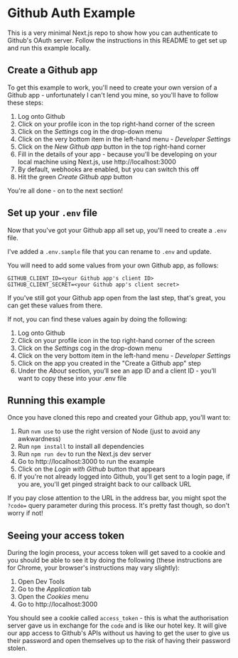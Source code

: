 # Github Auth Example

This is a very minimal Next.js repo to show how you can authenticate to Github's OAuth server. Follow the instructions in this README to get set up and run this example locally.

## Create a Github app

To get this example to work, you'll need to create your own version of a Github app - unfortunately I can't lend you mine, so you'll have to follow these steps:

1. Log onto Github
1. Click on your profile icon in the top right-hand corner of the screen
1. Click on the _Settings_ cog in the drop-down menu
1. Click on the very bottom item in the left-hand menu - _Developer Settings_
1. Click on the _New Github app_ button in the top right-hand corner
1. Fill in the details of your app - because you'll be developing on your local machine using Next.js, use http://localhost:3000
1. By default, webhooks are enabled, but you can switch this off
1. Hit the green _Create Github app_ button

You're all done - on to the next section!

## Set up your `.env` file

Now that you've got your Github app all set up, you'll need to create a `.env` file.

I've added a `.env.sample` file that you can rename to `.env` and update. 

You will need to add some values from your own Github app, as follows:

```
GITHUB_CLIENT_ID=<your Github app's client ID>
GITHUB_CLIENT_SECRET=<your Github app's client secret>
```

If you've still got your Github app open from the last step, that's great, you can get these values from there.

If not, you can find these values again by doing the following:

1. Log onto Github
1. Click on your profile icon in the top right-hand corner of the screen
1. Click on the _Settings_ cog in the drop-down menu
1. Click on the very bottom item in the left-hand menu - _Developer Settings_
1. Click on the app you created in the "Create a Github app" step
1. Under the _About_ section, you’ll see an app ID and a client ID - you’ll want to copy these into your .env file

## Running this example

Once you have cloned this repo and created your Github app, you'll want to:

1. Run `nvm use` to use the right version of Node (just to avoid any awkwardness)
1. Run `npm install` to install all dependencies
1. Run `npm run dev` to run the Next.js dev server
1. Go to http://localhost:3000 to run the example
1. Click on the _Login with Github_ button that appears
1. If you're not already logged into Github, you'll get sent to a login page, if you are, you'll get pinged straight back to our callback URL

If you pay close attention to the URL in the address bar, you might spot the `?code=` query parameter during this process. It's pretty fast though, so don't worry if not!

## Seeing your access token

During the login process, your access token will get saved to a cookie and you should be able to see it by doing the following (these instructions are for Chrome, your browser's instructions may vary slightly):

1. Open Dev Tools
1. Go to the _Application_ tab
1. Open the _Cookies_ menu
1. Go to http://localhost:3000

You should see a cookie called `access_token` - this is what the authorisation server gave us in exchange for the `code` and is like our hotel key. It will give our app access to Github's APIs without us having to get the user to give us their password and open themselves up to the risk of having their password stolen.